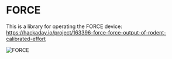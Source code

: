 # FORCE
This is a library for operating the FORCE device: <br>
https://hackaday.io/project/163396-force-force-output-of-rodent-calibrated-effort

![FORCE](https://lh3.googleusercontent.com/pw/ACtC-3dkDfLjfEyyxo3ePJXCJgz4j4qagDflCTr_nCiy1Xt7OO1UogK58u0Pwsczqii-AaLJ9DSgNoXmW-9MAQACPZ9addVd2rGlUkFkdJ_Rt760YyRFiyPpGRE-v1XHggX4upQY3l_nCUUL_XXS6xz1T1DSUQ=w1396-h1047-no?authuser=0)
